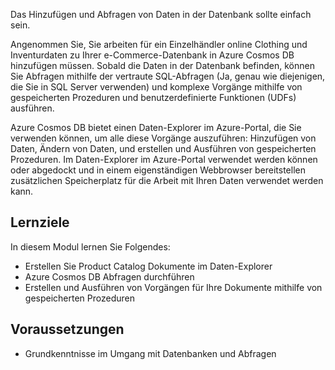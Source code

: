 Das Hinzufügen und Abfragen von Daten in der Datenbank sollte einfach sein. 

Angenommen Sie, Sie arbeiten für ein Einzelhändler online Clothing und Inventurdaten zu Ihrer e-Commerce-Datenbank in Azure Cosmos DB hinzufügen müssen. Sobald die Daten in der Datenbank befinden, können Sie Abfragen mithilfe der vertraute SQL-Abfragen (Ja, genau wie diejenigen, die Sie in SQL Server verwenden) und komplexe Vorgänge mithilfe von gespeicherten Prozeduren und benutzerdefinierte Funktionen (UDFs) ausführen.

Azure Cosmos DB bietet einen Daten-Explorer im Azure-Portal, die Sie verwenden können, um alle diese Vorgänge auszuführen: Hinzufügen von Daten, Ändern von Daten, und erstellen und Ausführen von gespeicherten Prozeduren. Im Daten-Explorer im Azure-Portal verwendet werden können oder abgedockt und in einem eigenständigen Webbrowser bereitstellen zusätzlichen Speicherplatz für die Arbeit mit Ihren Daten verwendet werden kann.

## <a name="learning-objectives"></a>Lernziele

In diesem Modul lernen Sie Folgendes:

- Erstellen Sie Product Catalog Dokumente im Daten-Explorer
- Azure Cosmos DB Abfragen durchführen
- Erstellen und Ausführen von Vorgängen für Ihre Dokumente mithilfe von gespeicherten Prozeduren

## <a name="prerequisites"></a>Voraussetzungen

- Grundkenntnisse im Umgang mit Datenbanken und Abfragen
